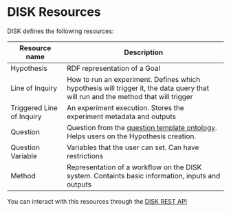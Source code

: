 # DISK Resources

DISK defines the following resources:

| Resource name | Description |
| ------------- | ----------- |
| Hypothesis | RDF representation of a Goal |
| Line of Inquiry | How to run an experiment. Defines which hypothesis will trigger it, the data query that will run and the method that will trigger  | 
| Triggered Line of Inquiry | An experiment execution. Stores the experiment metadata and outputs |
| Question | Question from the [question template ontology](/question-ontology). Helps users on the Hypothesis creation. |
| Question Variable | Variables that the user can set. Can have restrictions |
| Method | Representation of a workflow on the DISK system. Containts basic information, inputs and outputs |


You can interact with this resources through the [DISK REST API](/rest)